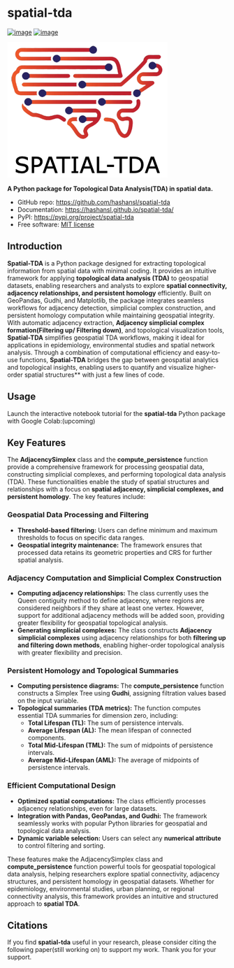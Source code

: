 # spatial-tda


[![image](https://img.shields.io/pypi/v/spatial-tda.svg)](https://pypi.python.org/pypi/spatial-tda)
[![image](https://img.shields.io/conda/vn/conda-forge/spatial-tda.svg)](https://anaconda.org/conda-forge/spatial-tda)

[![image](https://raw.githubusercontent.com/hashansl/spatial-tda/main/docs/assets/logo.png)](https://raw.githubusercontent.com/hashansl/spatial-tda/main/docs/assets/logo.png)

**A Python package for Topological Data Analysis(TDA) in spatial data.**

-   GitHub repo: <https://github.com/hashansl/spatial-tda>
-   Documentation: <https://hashansl.github.io/spatial-tda/>
-   PyPI: <https://pypi.org/project/spatial-tda>
-   Free software: [MIT license](https://opensource.org/licenses/MIT)


## Introduction

**Spatial-TDA** is a Python package designed for extracting topological information from spatial data with minimal coding. It provides an intuitive framework for applying **topological data analysis (TDA)** to geospatial datasets, enabling researchers and analysts to explore **spatial connectivity, adjacency relationships, and persistent homology** efficiently. Built on GeoPandas, Gudhi, and Matplotlib, the package integrates seamless workflows for adjacency detection, simplicial complex construction, and persistent homology computation while maintaining geospatial integrity. With automatic adjacency extraction, **Adjacency simplicial complex formation(Filtering up/ Filtering down)**, and topological visualization tools, **Spatial-TDA** simplifies geospatial TDA workflows, making it ideal for applications in epidemiology, environmental studies and spatial network analysis. Through a combination of computational efficiency and easy-to-use functions, **Spatial-TDA** bridges the gap between geospatial analytics and topological insights, enabling users to quantify and visualize higher-order spatial structures** with just a few lines of code.

## Usage

Launch the interactive notebook tutorial for the **spatial-tda** Python package with Google Colab:(upcoming)

## Key Features  

The **AdjacencySimplex** class and the **compute_persistence** function provide a comprehensive framework for processing geospatial data, constructing simplicial complexes, and performing topological data analysis (TDA). These functionalities enable the study of spatial structures and relationships with a focus on **spatial adjacency, simplicial complexes, and persistent homology**. The key features include:  

### **Geospatial Data Processing and Filtering**
- **Threshold-based filtering:** Users can define minimum and maximum thresholds to focus on specific data ranges.  
- **Geospatial integrity maintenance:** The framework ensures that processed data retains its geometric properties and CRS for further spatial analysis.  

### **Adjacency Computation and Simplicial Complex Construction**
- **Computing adjacency relationships:** The class currently uses  the Queen contiguity method to define adjacency, where regions are considered neighbors if they share at least one vertex. However, support for additional adjacency methods will be added soon, providing greater flexibility for geospatial topological analysis.
- **Generating simplicial complexes:** The class constructs **Adjacency simplicial complexes** using adjacency relationships for both **filtering up and filtering down methods**, enabling higher-order topological analysis with greater flexibility and precision.

### **Persistent Homology and Topological Summaries**
- **Computing persistence diagrams:** The **compute_persistence** function constructs a Simplex Tree using **Gudhi**, assigning filtration values based on the input variable.
- **Topological summaries (TDA metrics):** The function computes essential TDA summaries for dimension zero, including: 
  - **Total Lifespan (TL):** The sum of persistence intervals. 
  - **Average Lifespan (AL):** The mean lifespan of connected components.  
  - **Total Mid-Lifespan (TML):** The sum of midpoints of persistence intervals.  
  - **Average Mid-Lifespan (AML):** The average of midpoints of persistence intervals.  

### **Efficient Computational Design**
- **Optimized spatial computations:** The class efficiently processes adjacency relationships, even for large datasets.  
- **Integration with Pandas, GeoPandas, and Gudhi:** The framework seamlessly works with popular Python libraries for geospatial and topological data analysis.  
- **Dynamic variable selection:** Users can select any **numerical attribute** to control filtering and sorting.  

These features make the AdjacencySimplex class and **compute_persistence** function powerful tools for geospatial topological data analysis, helping researchers explore spatial connectivity, adjacency structures, and persistent homology in geospatial datasets. Whether for epidemiology, environmental studies, urban planning, or regional connectivity analysis, this framework provides an intuitive and structured approach to **spatial TDA**.

## Citations

If you find **spatial-tda** useful in your research, please consider citing the following paper(still working on) to support my work. Thank you for your support.